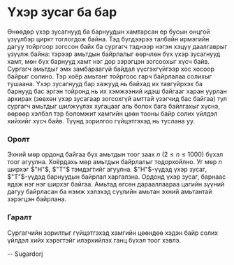 Үхэр зусаг ба бар
=================
Ѳнѳѳдѳр үхэр зусагнууд ба барнуудын хамтарсан ер бусын онцгой үзүүлбэр циркт тоглогдож байна. Тэд бүгдээрээ талбайн ирмэгийн дагуу тойргоор зогссон байх ба сургагч тэднээр нэгэн хэцүү даалгаврыг үзүүлж байна: тэрээр амьтдын байрлалыг ѳѳрчлѳн бүх үхэр зусагнууд хамт, мѳн бүх барнууд хамт нэг дор зэрэгцэн зогсоохыг хүсч байв. Сургагч амьтдыг эмх замбараагүй байдал үүсгэхгүйгээр хос хосоор байрыг солино. Тэр хоёр амьтанг тойргоос гарч байрлалаа солихыг тушаана. Үхэр зусагнууд бар хажууд нь байхад их тавгүйрхэх ба барнууд бас эргэн тойронд нь их хэмжээний идэш байгааг харан уурлан архирах (зѳвхѳн үхэр зусагаар зогсохгүй амттай үзэгчид бас байгаа) тул сургагч амьтдыг шилжүүлэх хугацааг аль болох бага байлгахыг хүснэ, ѳѳрѳѳр хэлбэл тэр боломжит хамгийн цѳѳн тооны байр солих үйлдэл хийхийг хүсч байв. Түүнд зорилгоо гүйцэтгэхэд нь туслана уу. 


### Оролт
Эхний мѳр ордонд байгаа бүх амьтдын тоог заах $n$ ($2 ≤ n ≤ 1000$) бүхэл тоог агуулна. Хоёрдахь мѳр амьтдын байрлалыг тодорхойлно. Уг мѳр $n$ ширхэг $"H"$, $"T"$ тэмдэгтийг агуулна. $"H"$-үүдэд үхэр зусаг, $"T"$-үүдэд барнуудын байрлал харгалзна. Ордонд үхэр зусаг, барнаас ядаж нэг нэг ширхэг байгаа. Амьтад ѳгсѳн дарааллаараа цагийн зүүний дагуу байрласан ба нэмж хэлэхэд сүүлийн амьтан эхний амьтантай зэрэгцэн байрлана. 

### Гаралт
Сургагчийн зорилтыг гүйцэтгэхэд хамгийн цѳѳндѳѳ хэдэн байр солих үйлдэл хийх хэрэгтэйг илэрхийлэх ганц бүхэл тоог хэвлэ. 

-- Sugardorj